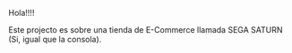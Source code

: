 Hola!!!!

Este projecto es sobre una tienda de E-Commerce llamada SEGA SATURN (Si, igual que la consola).
